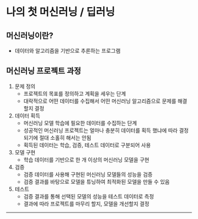 # 나의 첫 머신러닝 / 딥러닝

## 머신러닝이란?
- 데이터와 알고리즘을 기반으로 추론하는 프로그램

## 머신러닝 프로젝트 과정
 1. 문제 정의
    - 프로젝트의 목표를 정의하고 계획을 세우는 단계
    - 대락적으로 어떤 데이터를 수집해서 어떤 머신러닝 알고리즘으로 문제를 해결할지 결정
 2. 데이터 획득
    - 머신러닝 모델 학습에 필요한 데이터를 수집하는 단계
    - 성공적인 머신러닝 프로젝트는 얼마나 충분히 데이터를 획득 했냐에 따라 결정되기에 절대 소홀히 해서는 안됨
    - 획득된 데이터는 학습, 검증, 테스트 데이터로 구분되어 사용
 4. 모델 구현
    - 학습 데이터를 기반으로 한 개 이상의 머신러닝 모델을 구현
 6. 검증
    - 검증 데이터를 사용해 구현된 머신러닝 모델들의 성능을 검증
    - 검증 결과를 바탕으로 모델을 튜닝하여 최적화된 모델을 만들 수 있음
 8. 테스트
    - 검증 결과를 통해 선택된 모델의 성능을 테스트 데이터로 측정
    - 결과에 따라 프로젝트를 마무리 할지, 모델을 개선할지 결정
---
